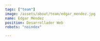 ```yaml
---
tags: ["team"]
image: /assets/about/team/edgar_mendez.jpg
name: Edgar Méndez
position: Desarrollador Web
robots: "noindex"

---
```


